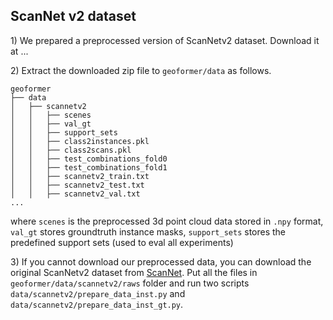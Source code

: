 ## ScanNet v2 dataset

1\) We prepared a preprocessed version of ScanNetv2 dataset. Download it at ...

2\) Extract the downloaded zip file to `geoformer/data` as follows.

```
geoformer
├── data
│   ├── scannetv2
│   │   ├── scenes
│   │   ├── val_gt
│   │   ├── support_sets
│   │   ├── class2instances.pkl
│   │   ├── class2scans.pkl
│   │   ├── test_combinations_fold0
│   │   ├── test_combinations_fold1
│   │   ├── scannetv2_train.txt
│   │   ├── scannetv2_test.txt
│   │   ├── scannetv2_val.txt
...
```
where `scenes` is the preprocessed 3d point cloud data stored in `.npy` format, `val_gt` stores groundtruth instance masks, `support_sets` stores the predefined support sets (used to eval all experiments)

3\) If you cannot download our preprocessed data, you can download the original ScanNetv2 dataset from [ScanNet](http://www.scan-net.org/). Put all the files in `geoformer/data/scannetv2/raws` folder and run two scripts `data/scannetv2/prepare_data_inst.py` and `data/scannetv2/prepare_data_inst_gt.py`.